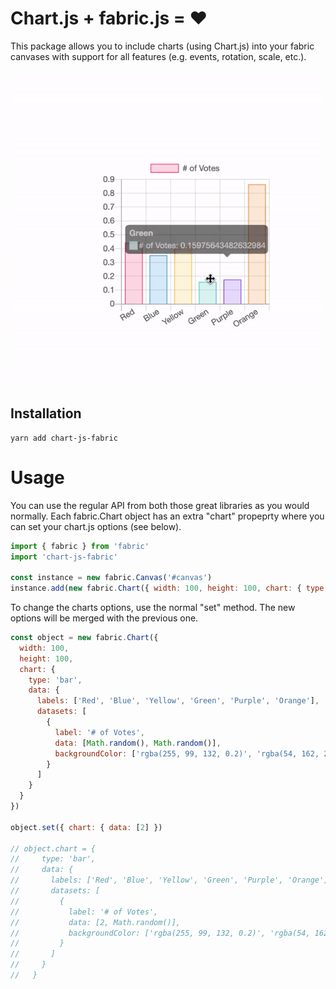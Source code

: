 # Chart.js + fabric.js = ❤️

This package allows you to include charts (using Chart.js) into your fabric canvases with support for all features (e.g. events, rotation, scale, etc.).

![](demo/demo.gif)

## Installation

```
yarn add chart-js-fabric
```

# Usage

You can use the regular API from both those great libraries as you would normally. Each fabric.Chart object has an extra "chart" propeprty where you can set your chart.js options (see below).

```js
import { fabric } from 'fabric'
import 'chart-js-fabric'

const instance = new fabric.Canvas('#canvas')
instance.add(new fabric.Chart({ width: 100, height: 100, chart: { type: 'bar', data: {...} })
```

To change the charts options, use the normal "set" method. The new options will be merged with the previous one.

```js
const object = new fabric.Chart({
  width: 100,
  height: 100,
  chart: {
    type: 'bar',
    data: {
      labels: ['Red', 'Blue', 'Yellow', 'Green', 'Purple', 'Orange'],
      datasets: [
        {
          label: '# of Votes',
          data: [Math.random(), Math.random()],
          backgroundColor: ['rgba(255, 99, 132, 0.2)', 'rgba(54, 162, 235, 0.2)']
        }
      ]
    }
  }
})

object.set({ chart: { data: [2] })

// object.chart = {
//     type: 'bar',
//     data: {
//       labels: ['Red', 'Blue', 'Yellow', 'Green', 'Purple', 'Orange'],
//       datasets: [
//         {
//           label: '# of Votes',
//           data: [2, Math.random()],
//           backgroundColor: ['rgba(255, 99, 132, 0.2)', 'rgba(54, 162, 235, 0.2)']
//         }
//       ]
//     }
//   }
```
